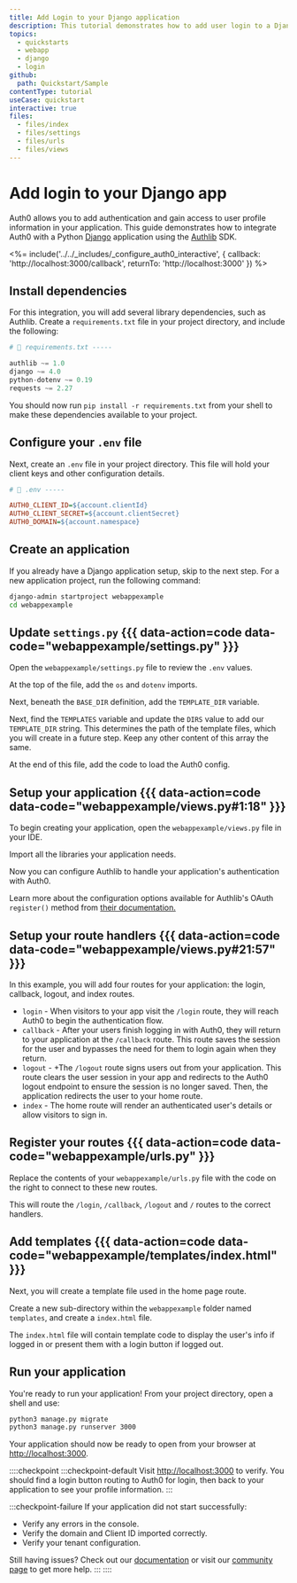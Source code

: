 ```yaml
---
title: Add Login to your Django application
description: This tutorial demonstrates how to add user login to a Django application.
topics:
  - quickstarts
  - webapp
  - django
  - login
github:
  path: Quickstart/Sample
contentType: tutorial
useCase: quickstart
interactive: true
files:
  - files/index
  - files/settings
  - files/urls
  - files/views
---
```


<!-- markdownlint-disable MD025 MD034 -->

# Add login to your Django app

Auth0 allows you to add authentication and gain access to user profile information in your application. This guide demonstrates how to integrate Auth0 with a Python [Django](https://www.djangoproject.com/) application using the [Authlib](https://authlib.org/) SDK.

<%= include('../../_includes/_configure_auth0_interactive', {
callback: 'http://localhost:3000/callback',
returnTo: 'http://localhost:3000'
}) %>

## Install dependencies

For this integration, you will add several library dependencies, such as Authlib. Create a `requirements.txt` file in your project directory, and include the following:

```python
# 📁 requirements.txt -----

authlib ~= 1.0
django ~= 4.0
python-dotenv ~= 0.19
requests ~= 2.27
```

You should now run `pip install -r requirements.txt` from your shell to make these dependencies available to your project.

## Configure your `.env` file

Next, create an `.env` file in your project directory. This file will hold your client keys and other configuration details.

```ini
# 📁 .env -----

AUTH0_CLIENT_ID=${account.clientId}
AUTH0_CLIENT_SECRET=${account.clientSecret}
AUTH0_DOMAIN=${account.namespace}
```

## Create an application

If you already have a Django application setup, skip to the next step. For a new application project, run the following command:   

```sh
django-admin startproject webappexample
cd webappexample
```

## Update `settings.py` {{{ data-action=code data-code="webappexample/settings.py" }}}

Open the `webappexample/settings.py` file to review the `.env` values.

At the top of the file, add the `os` and `dotenv` imports.

Next, beneath the `BASE_DIR` definition, add the `TEMPLATE_DIR` variable.

Next, find the `TEMPLATES` variable and update the `DIRS` value to add our `TEMPLATE_DIR` string. This determines the path of the template files, which you will create in a future step.
Keep any other content of this array the same.

At the end of this file, add the code to load the Auth0 config.

## Setup your application {{{ data-action=code data-code="webappexample/views.py#1:18" }}}

To begin creating your application, open the `webappexample/views.py` file in your IDE.

Import all the libraries your application needs.

Now you can configure Authlib to handle your application's authentication with Auth0.

Learn more about the configuration options available for Authlib's OAuth `register()` method from [their documentation.](https://docs.authlib.org/en/latest/client/frameworks.html#using-oauth-2-0-to-log-in)

## Setup your route handlers {{{ data-action=code data-code="webappexample/views.py#21:57" }}}

In this example, you will add four routes for your application: the login, callback, logout, and index routes.

- `login` - When visitors to your app visit the `/login` route, they will reach Auth0 to begin the authentication flow.
- `callback` - After your users finish logging in with Auth0, they will return to your application at the `/callback` route. This route saves the session for the user and bypasses the need for them to login again when they return.
- `logout` - +The `/logout` route signs users out from your application. This route clears the user session in your app and redirects to the Auth0 logout endpoint to ensure the session is no longer saved. Then, the application redirects the user to your home route.
- `index` - The home route will render an authenticated user's details or allow visitors to sign in.

## Register your routes {{{ data-action=code data-code="webappexample/urls.py" }}}
 
Replace the contents of your `webappexample/urls.py` file with the code on the right to connect to these new routes.

This will route the `/login`, `/callback`, `/logout` and `/` routes to the correct handlers.

## Add templates {{{ data-action=code data-code="webappexample/templates/index.html" }}}

Next, you will create a template file used in the home page route.

Create a new sub-directory within the `webappexample` folder named `templates`, and create a `index.html` file.

The `index.html` file will contain template code to display the user's info if logged in or present them with a login button if logged out. 

## Run your application

You're ready to run your application! From your project directory, open a shell and use:

```sh
python3 manage.py migrate
python3 manage.py runserver 3000
```

Your application should now be ready to open from your browser at [http://localhost:3000](http://localhost:3000).

::::checkpoint
:::checkpoint-default
Visit [http://localhost:3000](http://localhost:3000) to verify. You should find a login button routing to Auth0 for login, then back to your application to see your profile information.
:::

:::checkpoint-failure
If your application did not start successfully:
* Verify any errors in the console.
* Verify the domain and Client ID imported correctly.
* Verify your tenant configuration.

Still having issues? Check out our [documentation](https://auth0.com/docs) or visit our [community page](https://community.auth0.com) to get more help.
:::
::::
